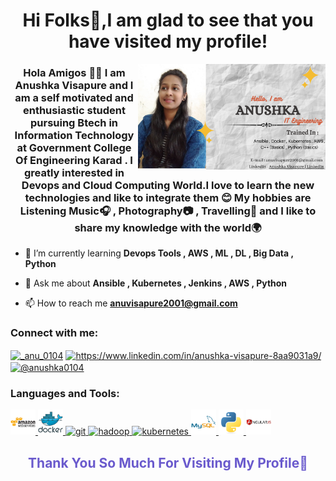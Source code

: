 <h1 align="center">Hi Folks👋,I am glad to see that you have visited my profile!</h1>
<img width="300" align="right" src="https://github.com/Anu0104/Repo_Images/blob/main/Anushka.pdf">
<h3 align="center">Hola Amigos 🙋‍♀️ I am Anushka Visapure and I am a self motivated and enthusiastic student pursuing Btech in Information Technology at Government College Of Engineering Karad . I greatly interested in Devops and Cloud Computing World.I love to learn the new technologies and like to integrate them 😊 My hobbies are Listening Music🎧 , Photography📷 , Travelling🚗 and I like to share my knowledge with the world🌍</h3>

- 🌱 I’m currently learning **Devops Tools , AWS , ML , DL , Big Data , Python**

- 💬 Ask me about **Ansible , Kubernetes , Jenkins , AWS , Python**

- 📫 How to reach me **anuvisapure2001@gmail.com**

<h3 align="left">Connect with me:</h3>
<p align="left">
<a href="https://twitter.com/_anu_0104" target="blank"><img align="center" src="https://cdn.jsdelivr.net/npm/simple-icons@3.0.1/icons/twitter.svg" alt="_anu_0104" height="30" width="40" /></a>
<a href="https://linkedin.com/in/anushka-visapure-8aa9031a9/" target="blank"><img align="center" src="https://cdn.jsdelivr.net/npm/simple-icons@3.0.1/icons/linkedin.svg" alt="https://www.linkedin.com/in/anushka-visapure-8aa9031a9/" height="30" width="40" /></a>
<a href="https://anuvisapure2001.medium.com" target="blank"><img align="center" src="https://cdn.jsdelivr.net/npm/simple-icons@3.0.1/icons/medium.svg" alt="@anushka0104" height="30" width="40" /></a>
</p>

<h3 align="left">Languages and Tools:</h3>
<p align="left"><a href="https://aws.amazon.com" target="_blank"> <img src="https://raw.githubusercontent.com/devicons/devicon/master/icons/amazonwebservices/amazonwebservices-original-wordmark.svg" alt="aws" width="40" height="40"/> </a><a href="https://www.docker.com/" target="_blank"> <img src="https://raw.githubusercontent.com/devicons/devicon/master/icons/docker/docker-original-wordmark.svg" alt="docker" width="40" height="40"/> </a> <a href="https://git-scm.com/" target="_blank"> <img src="https://www.vectorlogo.zone/logos/git-scm/git-scm-icon.svg" alt="git" width="40" height="40"/> </a> <a href="https://hadoop.apache.org/" target="_blank"> <img src="https://www.vectorlogo.zone/logos/apache_hadoop/apache_hadoop-icon.svg" alt="hadoop" width="40" height="40"/> </a><a href="https://kubernetes.io" target="_blank"> <img src="https://www.vectorlogo.zone/logos/kubernetes/kubernetes-icon.svg" alt="kubernetes" width="40" height="40"/> </a> <a href="https://www.mysql.com/" target="_blank"> <img src="https://raw.githubusercontent.com/devicons/devicon/master/icons/mysql/mysql-original-wordmark.svg" alt="mysql" width="40" height="40"/> </a> <a href="https://www.python.org" target="_blank"> <img src="https://raw.githubusercontent.com/devicons/devicon/master/icons/python/python-original.svg" alt="python" width="40" height="40"/> </a><a href="https://angular.io" target="_blank"> <img src="https://raw.githubusercontent.com/devicons/devicon/master/icons/angularjs/angularjs-original-wordmark.svg" alt="angularjs" width="40" height="40"/> </a> </p>


<h2 align="center" style="color:SlateBlue;">Thank You So Much For Visiting My Profile🤩</h2>
